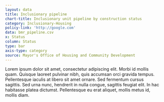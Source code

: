 ```yaml
---
layout: data
title: Inclusionary pipeline
chart-title: Inclusionary unit pipeline by construction status
category: Inclusionary-Housing
policy-link: 'http://google.com'
data: bmr_pipeline.csv
x: Status
column: Status
type: bar
axis-type: category
source: Mayor's Office of Housing and Community Development
---
```


Lorem ipsum dolor sit amet, consectetur adipiscing elit. Morbi id mollis quam. Quisque laoreet pulvinar nibh, quis accumsan orci gravida tempus. Pellentesque iaculis at libero sit amet ornare. Sed fermentum cursus sagittis. Sed urna nunc, hendrerit in nulla congue, sagittis feugiat elit. In hac habitasse platea dictumst. Pellentesque eu erat aliquet, mollis metus id, mollis diam.